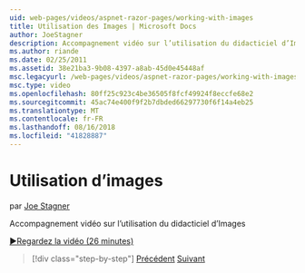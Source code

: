 ```yaml
---
uid: web-pages/videos/aspnet-razor-pages/working-with-images
title: Utilisation des Images | Microsoft Docs
author: JoeStagner
description: Accompagnement vidéo sur l’utilisation du didacticiel d’Images
ms.author: riande
ms.date: 02/25/2011
ms.assetid: 38e21ba3-9b08-4397-a8ab-45d0e45448af
msc.legacyurl: /web-pages/videos/aspnet-razor-pages/working-with-images
msc.type: video
ms.openlocfilehash: 80ff25c923c4be36505f8fcf49924f8eccfe68e2
ms.sourcegitcommit: 45ac74e400f9f2b7dbded66297730f6f14a4eb25
ms.translationtype: MT
ms.contentlocale: fr-FR
ms.lasthandoff: 08/16/2018
ms.locfileid: "41828887"
---
```

<a name="working-with-images"></a>Utilisation d’images
====================
par [Joe Stagner](https://github.com/JoeStagner)

Accompagnement vidéo sur l’utilisation du didacticiel d’Images

[&#9654;Regardez la vidéo (26 minutes)](https://channel9.msdn.com/Blogs/ASP-NET-Site-Videos/working-with-images)

> [!div class="step-by-step"]
> [Précédent](working-with-files.md)
> [Suivant](working-with-video.md)
